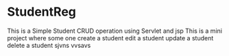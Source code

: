 # StudentReg
This is a Simple Student CRUD operation using Servlet and jsp
This is a mini project where some one 
create a student
edit a student
update a student 
delete a student
sjvns vvsavs
